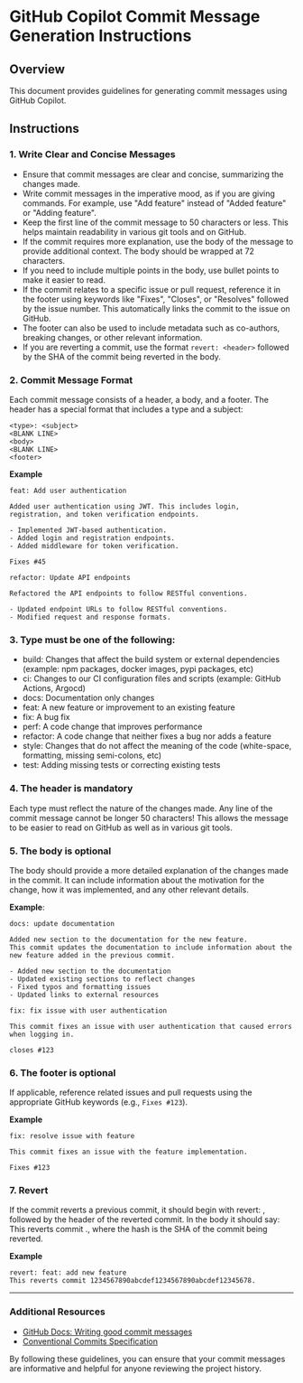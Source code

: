 # GitHub Copilot Commit Message Generation Instructions

## Overview
This document provides guidelines for generating commit messages using GitHub Copilot.

## Instructions

### 1. Write Clear and Concise Messages

 - Ensure that commit messages are clear and concise, summarizing the changes made.
 - Write commit messages in the imperative mood, as if you are giving commands. For example, use "Add feature" instead of "Added feature" or "Adding feature".
 - Keep the first line of the commit message to 50 characters or less. This helps maintain readability in various git tools and on GitHub.
 - If the commit requires more explanation, use the body of the message to provide additional context. The body should be wrapped at 72 characters.
 - If you need to include multiple points in the body, use bullet points to make it easier to read.
 - If the commit relates to a specific issue or pull request, reference it in the footer using keywords like "Fixes", "Closes", or "Resolves" followed by the issue number. This automatically links the commit to the issue on GitHub.
 - The footer can also be used to include metadata such as co-authors, breaking changes, or other relevant information.
 - If you are reverting a commit, use the format `revert: <header>` followed by the SHA of the commit being reverted in the body.

### 2. Commit Message Format

Each commit message consists of a header, a body, and a footer. The header has a special format that includes a type and a subject:

```
<type>: <subject>
<BLANK LINE>
<body>
<BLANK LINE>
<footer>
```

**Example**

```
feat: Add user authentication

Added user authentication using JWT. This includes login, registration, and token verification endpoints.

- Implemented JWT-based authentication.
- Added login and registration endpoints.
- Added middleware for token verification.

Fixes #45
```

```
refactor: Update API endpoints

Refactored the API endpoints to follow RESTful conventions. 

- Updated endpoint URLs to follow RESTful conventions.
- Modified request and response formats.
```

### 3. Type must be one of the following:

 - build: Changes that affect the build system or external dependencies (example: npm packages, docker images, pypi packages, etc)
 - ci: Changes to our CI configuration files and scripts (example: GitHub Actions, Argocd)
 - docs: Documentation only changes
 - feat: A new feature or improvement to an existing feature
 - fix: A bug fix
 - perf: A code change that improves performance
 - refactor: A code change that neither fixes a bug nor adds a feature
 - style: Changes that do not affect the meaning of the code (white-space, formatting, missing semi-colons, etc)
 - test: Adding missing tests or correcting existing tests

### 4. The header is mandatory

Each type must reflect the nature of the changes made. Any line of the commit message cannot be longer 50 characters! This allows the message to be easier to read on GitHub as well as in various git tools.

### 5. The body is optional

The body should provide a more detailed explanation of the changes made in the commit. It can include information about the motivation for the change, how it was implemented, and any other relevant details.

**Example**:

```
docs: update documentation

Added new section to the documentation for the new feature.
This commit updates the documentation to include information about the new feature added in the previous commit.

- Added new section to the documentation
- Updated existing sections to reflect changes
- Fixed typos and formatting issues
- Updated links to external resources
```

```
fix: fix issue with user authentication

This commit fixes an issue with user authentication that caused errors when logging in.

closes #123
```

### 6. The footer is optional

If applicable, reference related issues and pull requests using the appropriate GitHub keywords (e.g., `Fixes #123`).

**Example**
```
fix: resolve issue with feature

This commit fixes an issue with the feature implementation.

Fixes #123
```

### 7. Revert

If the commit reverts a previous commit, it should begin with revert: , followed by the header of the reverted commit. In the body it should say: This reverts commit <hash>., where the hash is the SHA of the commit being reverted.

**Example**

```
revert: feat: add new feature
This reverts commit 1234567890abcdef1234567890abcdef12345678.
```

---

### Additional Resources
 - [GitHub Docs: Writing good commit messages](https://docs.github.com/en/github/committing-changes-to-your-project/creating-and-editing-commits/creating-a-commit-with-multiple-authors)
 - [Conventional Commits Specification](https://www.conventionalcommits.org/en/v1.0.0/)


By following these guidelines, you can ensure that your commit messages are informative and helpful for anyone reviewing the project history.